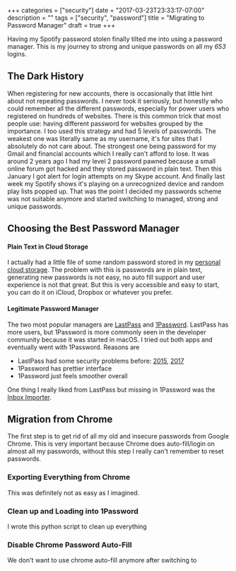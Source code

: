 +++
categories = ["security"]
date = "2017-03-23T23:33:17-07:00"
description = ""
tags = ["security", "password"]
title = "Migrating to Password Manager"
draft = true
+++

Having my Spotify password stolen finally tilted me into using a password manager. This is my journey to strong and unique passwords on all my *653* logins.
<!--more-->

## The Dark History
When registering for new accounts, there is occasionally that little hint about not repeating passwords. I never took it seriously, but honestly who could remember all the different passwords, especially for power users who registered on hundreds of websites. There is this common trick that most people use: having different password for websites grouped by the importance. I too used this strategy and had 5 levels of passwords. The weakest one was literally same as my username, it's for sites that I absolutely do not care about. The strongest one being password for my Gmail and financial accounts which I really can't afford to lose. It was around 2 years ago I had my level 2 password pawned because a small online forum got hacked and they stored password in plain text. Then this January I got alert for login attempts on my Skype account. And finally last week my Spotify shows it's playing on a unrecognized device and random play lists popped up. That was the point I decided my passwords scheme was not suitable anymore and started switching to managed, strong and unique passwords. 

## Choosing the Best Password Manager

#### Plain Text in Cloud Storage
I actually had a little file of some random password stored in my [personal cloud storage](https://seafile.zihao.me). The problem with this is passwords are in plain text, generating new passwords is not easy, no auto fill support and user experience is not that great. But this is very accessible and easy to start, you can do it on iCloud, Dropbox or whatever you prefer.

#### Legitimate Password Manager
The two most popular managers are [LastPass](https://lastpass.com) and [1Password](https://1password.com). LastPass has more users, but 1Password is more commonly seen in the developer community because it was started in macOS. I tried out both apps and eventually went with 1Password. Reasons are

  - LastPass had some security problems before: [2015](https://blog.lastpass.com/2015/06/lastpass-security-notice.html/), [2017](https://blog.lastpass.com/2017/03/important-security-updates-for-our-users.html/)
  - 1Password has prettier interface
  - 1Password just feels smoother overall

One thing I really liked from LastPass but missing in 1Password was the [Inbox Importer](https://helpdesk.lastpass.com/downloading-and-installing/inbox-importer/). 

## Migration from Chrome
The first step is to get rid of all my old and insecure passwords from Google Chrome. This is very important because Chrome does auto-fill/login on almost all my passwords, without this step I really can't remember to reset passwords.

### Exporting Everything from Chrome
This was definitely not as easy as I imagined.

### Clean up and Loading into 1Password
I wrote this python script to clean up everything

### Disable Chrome Password Auto-Fill 
We don't want to use chrome auto-fill anymore after switching to 

## 






























































